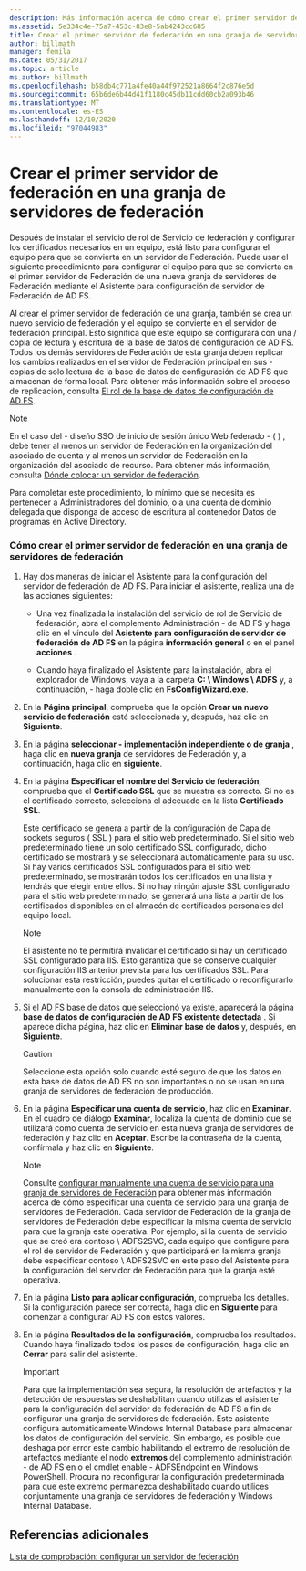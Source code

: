 ```yaml
---
description: Más información acerca de cómo crear el primer servidor de Federación en una granja de servidores de Federación
ms.assetid: 5e334c4e-75a7-453c-83e8-5ab4243cc685
title: Crear el primer servidor de federación en una granja de servidores de federación
author: billmath
manager: femila
ms.date: 05/31/2017
ms.topic: article
ms.author: billmath
ms.openlocfilehash: b58db4c771a4fe40a44f972521a8664f2c876e5d
ms.sourcegitcommit: 65b6de6b44d41f1180c45db11cdd60cb2a093b46
ms.translationtype: MT
ms.contentlocale: es-ES
ms.lasthandoff: 12/10/2020
ms.locfileid: "97044983"
---
```

# <a name="create-the-first-federation-server-in-a-federation-server-farm"></a>Crear el primer servidor de federación en una granja de servidores de federación

Después de instalar el servicio de rol de Servicio de federación y configurar los certificados necesarios en un equipo, está listo para configurar el equipo para que se convierta en un servidor de Federación. Puede usar el siguiente procedimiento para configurar el equipo para que se convierta en el primer servidor de Federación de una nueva granja de servidores de Federación mediante el Asistente para configuración de servidor de Federación de AD FS.

Al crear el primer servidor de federación de una granja, también se crea un nuevo servicio de federación y el equipo se convierte en el servidor de federación principal. Esto significa que este equipo se configurará con una \/ copia de lectura y escritura de la base de datos de configuración de AD FS. Todos los demás servidores de Federación de esta granja deben replicar los cambios realizados en el servidor de Federación principal en sus \- copias de solo lectura de la base de datos de configuración de AD FS que almacenan de forma local. Para obtener más información sobre el proceso de replicación, consulta [El rol de la base de datos de configuración de AD FS](../../ad-fs/technical-reference/The-Role-of-the-AD-FS-Configuration-Database.md).

> [!NOTE]
> En el caso del \- diseño SSO de inicio de sesión único Web federado \- \( \) , debe tener al menos un servidor de Federación en la organización del asociado de cuenta y al menos un servidor de Federación en la organización del asociado de recurso. Para obtener más información, consulta [Dónde colocar un servidor de federación](/previous-versions/windows/it-pro/windows-server-2012-R2-and-2012/dd807127(v=ws.11)).

Para completar este procedimiento, lo mínimo que se necesita es pertenecer a Administradores del dominio, o a una cuenta de dominio delegada que disponga de acceso de escritura al contenedor Datos de programas en Active Directory.

### <a name="to-create-the-first-federation-server-in-a-federation-server-farm"></a>Cómo crear el primer servidor de federación en una granja de servidores de federación

1.  Hay dos maneras de iniciar el Asistente para la configuración del servidor de federación de AD FS. Para iniciar el asistente, realiza una de las acciones siguientes:

    -   Una vez finalizada la instalación del servicio de rol de Servicio de federación, abra el complemento Administración \- de AD FS y haga clic en el vínculo del **Asistente para configuración de servidor de federación de AD FS** en la página **información general** o en el panel **acciones** .

    -   Cuando haya finalizado el Asistente para la instalación, abra el explorador de Windows, vaya a la carpeta **C: \\ Windows \\ ADFS** y, a continuación, \- haga doble clic en **FsConfigWizard.exe**.

2.  En la **Página principal**, comprueba que la opción **Crear un nuevo servicio de federación** esté seleccionada y, después, haz clic en **Siguiente**.

3.  En la página **seleccionar \- implementación independiente o de granja** , haga clic en **nueva granja** de servidores de Federación y, a continuación, haga clic en **siguiente**.

4.  En la página **Especificar el nombre del Servicio de federación**, comprueba que el **Certificado SSL** que se muestra es correcto. Si no es el certificado correcto, selecciona el adecuado en la lista **Certificado SSL**.

    Este certificado se genera a partir de la configuración de Capa de sockets seguros \( SSL \) para el sitio web predeterminado. Si el sitio web predeterminado tiene un solo certificado SSL configurado, dicho certificado se mostrará y se seleccionará automáticamente para su uso. Si hay varios certificados SSL configurados para el sitio web predeterminado, se mostrarán todos los certificados en una lista y tendrás que elegir entre ellos. Si no hay ningún ajuste SSL configurado para el sitio web predeterminado, se generará una lista a partir de los certificados disponibles en el almacén de certificados personales del equipo local.

    > [!NOTE]
    > El asistente no te permitirá invalidar el certificado si hay un certificado SSL configurado para IIS. Esto garantiza que se conserve cualquier configuración IIS anterior prevista para los certificados SSL. Para solucionar esta restricción, puedes quitar el certificado o reconfigurarlo manualmente con la consola de administración IIS.

5.  Si el AD FS base de datos que seleccionó ya existe, aparecerá la página **base de datos de configuración de AD FS existente detectada** . Si aparece dicha página, haz clic en **Eliminar base de datos** y, después, en **Siguiente**.

    > [!CAUTION]
    > Seleccione esta opción solo cuando esté seguro de que los datos en esta base de datos de AD FS no son importantes o no se usan en una granja de servidores de federación de producción.

6.  En la página **Especificar una cuenta de servicio**, haz clic en **Examinar**. En el cuadro de diálogo **Examinar**, localiza la cuenta de dominio que se utilizará como cuenta de servicio en esta nueva granja de servidores de federación y haz clic en **Aceptar**. Escribe la contraseña de la cuenta, confírmala y haz clic en **Siguiente**.

    > [!NOTE]
    > Consulte [configurar manualmente una cuenta de servicio para una granja de servidores de Federación](Manually-Configure-a-Service-Account-for-a-Federation-Server-Farm.md) para obtener más información acerca de cómo especificar una cuenta de servicio para una granja de servidores de Federación. Cada servidor de Federación de la granja de servidores de Federación debe especificar la misma cuenta de servicio para que la granja esté operativa. Por ejemplo, si la cuenta de servicio que se creó era contoso \\ ADFS2SVC, cada equipo que configure para el rol de servidor de Federación y que participará en la misma granja debe especificar contoso \\ ADFS2SVC en este paso del Asistente para la configuración del servidor de Federación para que la granja esté operativa.

7.  En la página **Listo para aplicar configuración**, comprueba los detalles. Si la configuración parece ser correcta, haga clic en **Siguiente** para comenzar a configurar AD FS con estos valores.

8.  En la página **Resultados de la configuración**, comprueba los resultados. Cuando haya finalizado todos los pasos de configuración, haga clic en **Cerrar**  para salir del asistente.

    > [!IMPORTANT]
    > Para que la implementación sea segura, la resolución de artefactos y la detección de respuestas se deshabilitan cuando utilizas el asistente para la configuración del servidor de federación de AD FS a fin de configurar una granja de servidores de federación. Este asistente configura automáticamente Windows Internal Database para almacenar los datos de configuración del servicio. Sin embargo, es posible que deshaga por error este cambio habilitando el extremo de resolución de artefactos mediante el nodo **extremos** del complemento administración \- de AD FS en o el cmdlet enable \- ADFSEndpoint en Windows PowerShell. Procura no reconfigurar la configuración predeterminada para que este extremo permanezca deshabilitado cuando utilices conjuntamente una granja de servidores de federación y Windows Internal Database.

## <a name="additional-references"></a>Referencias adicionales
[Lista de comprobación: configurar un servidor de federación](Checklist--Setting-Up-a-Federation-Server.md)

